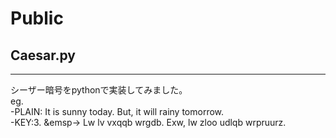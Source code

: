 # Public
## Caesar.py
***
シーザー暗号をpythonで実装してみました。  
eg.  
-PLAIN: It is sunny today. But, it will rainy tomorrow.  
-KEY:3. 
&emsp&rarr; Lw lv vxqqb wrgdb. Exw, lw zloo udlqb wrpruurz.
